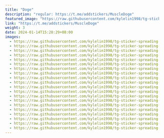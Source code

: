 ```yaml
---
title: "Doge"
description: "regular: https://t.me/addstickers/MuscleDoge"
featured_image: "https://raw.githubusercontent.com/kylelin1998/tg-sticker-spreading-worldwide-images/main/img/059d572d-2428-4992-98bc-5bfff64e7528.jpg"
link: "https://t.me/addstickers/MuscleDoge"
weight: 3
date: 2024-01-14T15:28:29+08:00
images:
  - https://raw.githubusercontent.com/kylelin1998/tg-sticker-spreading-worldwide-images/main/img/059d572d-2428-4992-98bc-5bfff64e7528.jpg
  - https://raw.githubusercontent.com/kylelin1998/tg-sticker-spreading-worldwide-images/main/img/8bf62e35-7fdc-42cf-add5-02980dbbe76c.jpg
  - https://raw.githubusercontent.com/kylelin1998/tg-sticker-spreading-worldwide-images/main/img/5b9570e5-7818-4d94-8b7e-c89a9896c480.jpg
  - https://raw.githubusercontent.com/kylelin1998/tg-sticker-spreading-worldwide-images/main/img/6c6aae85-c549-4d91-a746-bf7735d9e9cf.jpg
  - https://raw.githubusercontent.com/kylelin1998/tg-sticker-spreading-worldwide-images/main/img/873c62dd-2efb-4d76-9f03-3bbb66fee38b.jpg
  - https://raw.githubusercontent.com/kylelin1998/tg-sticker-spreading-worldwide-images/main/img/5510f1c1-6b2a-47c2-930e-aa701a521a51.jpg
  - https://raw.githubusercontent.com/kylelin1998/tg-sticker-spreading-worldwide-images/main/img/25eb1ead-0fae-4a15-ba4d-2e185b98f6f3.jpg
  - https://raw.githubusercontent.com/kylelin1998/tg-sticker-spreading-worldwide-images/main/img/40dfba87-31ab-4753-81b7-243f6f028e8a.jpg
  - https://raw.githubusercontent.com/kylelin1998/tg-sticker-spreading-worldwide-images/main/img/239893c6-8ab7-4b5b-9fd4-f8b0f495d61c.jpg
  - https://raw.githubusercontent.com/kylelin1998/tg-sticker-spreading-worldwide-images/main/img/f4075a43-e0af-4d9a-9ae2-f2bb7a0e8764.jpg
  - https://raw.githubusercontent.com/kylelin1998/tg-sticker-spreading-worldwide-images/main/img/c2ea0b94-6753-44c9-805d-43d2f45f6082.jpg
  - https://raw.githubusercontent.com/kylelin1998/tg-sticker-spreading-worldwide-images/main/img/e175e942-85fb-4dc3-9b52-0f98010eff79.jpg
  - https://raw.githubusercontent.com/kylelin1998/tg-sticker-spreading-worldwide-images/main/img/b3d10aee-ff16-4ea9-a5b8-84975fc2421e.jpg
  - https://raw.githubusercontent.com/kylelin1998/tg-sticker-spreading-worldwide-images/main/img/b2e0cff8-fdc2-4b3c-b282-d2b6d77d84fa.jpg
  - https://raw.githubusercontent.com/kylelin1998/tg-sticker-spreading-worldwide-images/main/img/d6e3da33-7a64-46fb-82f7-b7d4000df66d.jpg
  - https://raw.githubusercontent.com/kylelin1998/tg-sticker-spreading-worldwide-images/main/img/79134b65-8508-4ffc-90fb-d8fbd004a7f9.jpg
  - https://raw.githubusercontent.com/kylelin1998/tg-sticker-spreading-worldwide-images/main/img/d3262722-1719-40f2-9203-20f6766843f4.jpg
  - https://raw.githubusercontent.com/kylelin1998/tg-sticker-spreading-worldwide-images/main/img/b1f1a422-42c5-4ee4-b0aa-ed68ceca0d9b.jpg
  - https://raw.githubusercontent.com/kylelin1998/tg-sticker-spreading-worldwide-images/main/img/64860812-1d86-4d33-9434-ade349669c18.jpg
  - https://raw.githubusercontent.com/kylelin1998/tg-sticker-spreading-worldwide-images/main/img/ec9f753d-f016-476d-95df-9ac119318490.jpg
---
```

